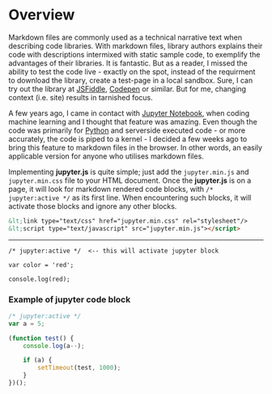 # Overview
Markdown files are commonly used as a technical narrative text when describing code libraries. With markdown files, library authors explains their code with descriptions intermixed with static sample code, to exemplify the advantages of their libraries. It is fantastic. But as a reader, I missed the ability to test the code live - exactly on the spot, instead of the requirment to download the library, create a test-page in a local sandbox. Sure, I can try out the library at [JSFiddle](https://jsfiddle.net/), [Codepen](https://codepen.io/) or similar. But for me, changing context (i.e. site) results in tarnished focus.

A few years ago, I came in contact with [Jupyter Notebook](https://jupyter.org/), when coding machine learning and I thought that feature was amazing. Even though the code was primarily for [Python](https://www.python.org/) and serverside executed code - or more accurately, the code is piped to a kernel - I decided a few weeks ago to bring this feature to markdown files in the browser. In other words, an easily applicable version for anyone who utilises markdown files.

Implementing **jupyter.js** is quite simple; just add the `jupyter.min.js` and `jupyter.min.css` file to your HTML document. Once the **jupyter.js** is on a page, it will look for markdown rendered code blocks, with `/* jupyter:active */` as its first line. When encountering such blocks, it will activate those blocks and ignore any other blocks.

```html
&lt;link type="text/css" href="jupyter.min.css" rel="stylesheet"/>
&lt;script type="text/javascript" src="jupyter.min.js"></script>
```
---

```
/* jupyter:active */  <-- this will activate jupyter block

var color = 'red';

console.log(red);

```

### Example of jupyter code block
```js
/* jupyter:active */
var a = 5;

(function test() {
    console.log(a--);

    if (a) {
        setTimeout(test, 1000);
    }
})();
```